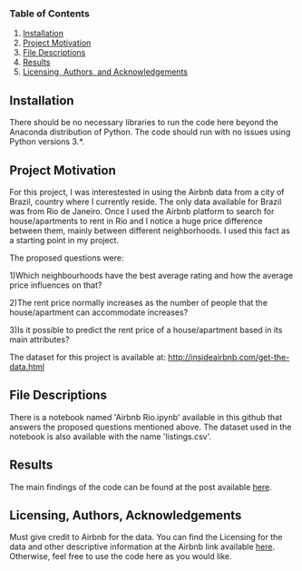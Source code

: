 ### Table of Contents

1. [Installation](#installation)
2. [Project Motivation](#motivation)
3. [File Descriptions](#files)
4. [Results](#results)
5. [Licensing, Authors, and Acknowledgements](#licensing)

## Installation <a name="installation"></a>
There should be no necessary libraries to run the code here beyond the Anaconda distribution of Python.  The code should run with no issues using Python versions 3.*.

## Project Motivation<a name="motivation"></a>

For this project, I was interestested in using the Airbnb data from a city of Brazil, country where I currently reside. The only data available for Brazil was from Rio de Janeiro. Once I used the Airbnb platform to search for house/apartments to rent in Rio and I notice a huge price difference between them, mainly between different neighborhoods. I used this fact as a starting point in my project.

The proposed questions were:

1)Which neighbourhoods have the best average rating and how the average price influences on that? 

2)The rent price normally increases as the number of people that the house/apartment can accommodate increases? 

3)Is it possible to predict the rent price of a house/apartment based in its main attributes?

The dataset for this project is available at: http://insideairbnb.com/get-the-data.html

## File Descriptions <a name="files"></a>

There is a notebook named 'Airbnb Rio.ipynb' available in this github that answers the proposed questions mentioned above. The dataset used in the notebook is also available with the name 'listings.csv'.

## Results<a name="results"></a>

The main findings of the code can be found at the post available [here]().

## Licensing, Authors, Acknowledgements<a name="licensing"></a>

Must give credit to Airbnb for the data.  You can find the Licensing for the data and other descriptive information at the Airbnb link available [here](http://insideairbnb.com/get-the-data.html).  Otherwise, feel free to use the code here as you would like. 

